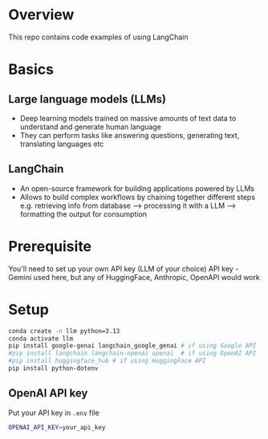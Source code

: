 # Overview

This repo contains code examples of using LangChain

# Basics
## Large language models (LLMs) 
- Deep learning models trained on massive amounts of text data to understand and generate human language
- They can perform tasks like answering questions, generating text, translating languages etc

## LangChain
- An open-source framework for building applications powered by LLMs
- Allows to build complex workflows by chaining together different steps e.g. retrieving info from database --> processing it with a LLM --> formatting the output for consumption 


# Prerequisite
You'll need to set up your own API key (LLM of your choice)
API key - Gemini used here, but any of HuggingFace, Anthropic, OpenAPI would work

# Setup

```bash
conda create -n llm python=3.13
conda activate llm
pip install google-genai langchain_google_genai # if using Google API
#pip install langchain langchain-openai openai  # if using OpenAI API
#pip install huggingface_hub # if using HuggingFace API
pip install python-dotenv
```

## OpenAI API key

Put your API key in `.env` file 

```bash
OPENAI_API_KEY=your_api_key
```
